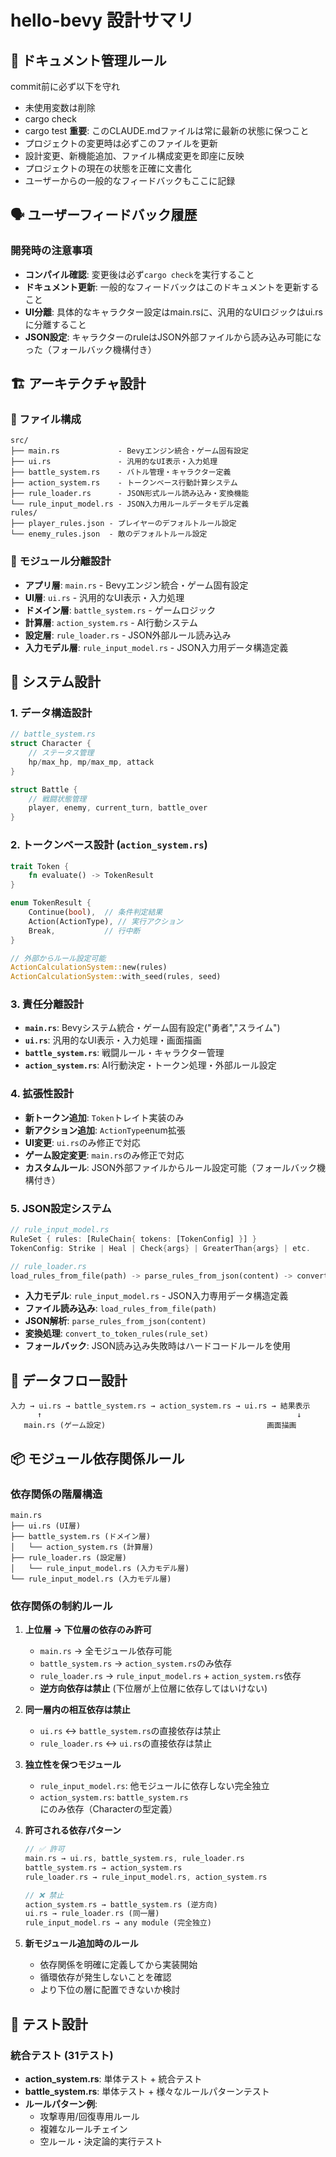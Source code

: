 # hello-bevy 設計サマリ

## 📝 ドキュメント管理ルール
commit前に必ず以下を守れ
- 未使用変数は削除
- cargo check
- cargo test
**重要**: このCLAUDE.mdファイルは常に最新の状態に保つこと
- プロジェクトの変更時は必ずこのファイルを更新
- 設計変更、新機能追加、ファイル構成変更を即座に反映
- プロジェクトの現在の状態を正確に文書化
- ユーザーからの一般的なフィードバックもここに記録


## 🗣️ ユーザーフィードバック履歴
### 開発時の注意事項
- **コンパイル確認**: 変更後は必ず`cargo check`を実行すること
- **ドキュメント更新**: 一般的なフィードバックはこのドキュメントを更新すること
- **UI分離**: 具体的なキャラクター設定はmain.rsに、汎用的なUIロジックはui.rsに分離すること
- **JSON設定**: キャラクターのruleはJSON外部ファイルから読み込み可能になった（フォールバック機構付き）

## 🏗️ アーキテクチャ設計

### 📁 ファイル構成
```
src/
├── main.rs             - Bevyエンジン統合・ゲーム固有設定
├── ui.rs               - 汎用的なUI表示・入力処理
├── battle_system.rs    - バトル管理・キャラクター定義
├── action_system.rs    - トークンベース行動計算システム
├── rule_loader.rs      - JSON形式ルール読み込み・変換機能
└── rule_input_model.rs - JSON入力用ルールデータモデル定義
rules/
├── player_rules.json - プレイヤーのデフォルトルール設定
└── enemy_rules.json  - 敵のデフォルトルール設定
```

### 🎯 モジュール分離設計
- **アプリ層**: `main.rs` - Bevyエンジン統合・ゲーム固有設定
- **UI層**: `ui.rs` - 汎用的なUI表示・入力処理
- **ドメイン層**: `battle_system.rs` - ゲームロジック
- **計算層**: `action_system.rs` - AI行動システム
- **設定層**: `rule_loader.rs` - JSON外部ルール読み込み
- **入力モデル層**: `rule_input_model.rs` - JSON入力用データ構造定義

## 🧩 システム設計

### 1. データ構造設計
```rust
// battle_system.rs
struct Character {
    // ステータス管理
    hp/max_hp, mp/max_mp, attack
}

struct Battle {
    // 戦闘状態管理
    player, enemy, current_turn, battle_over
}
```

### 2. トークンベース設計 (`action_system.rs`)
```rust
trait Token {
    fn evaluate() -> TokenResult
}

enum TokenResult {
    Continue(bool),  // 条件判定結果
    Action(ActionType), // 実行アクション
    Break,           // 行中断
}

// 外部からルール設定可能
ActionCalculationSystem::new(rules)
ActionCalculationSystem::with_seed(rules, seed)
```

### 3. 責任分離設計
- **`main.rs`**: Bevyシステム統合・ゲーム固有設定("勇者","スライム")
- **`ui.rs`**: 汎用的なUI表示・入力処理・画面描画
- **`battle_system.rs`**: 戦闘ルール・キャラクター管理
- **`action_system.rs`**: AI行動決定・トークン処理・外部ルール設定

### 4. 拡張性設計
- **新トークン追加**: `Token`トレイト実装のみ
- **新アクション追加**: `ActionType`enum拡張
- **UI変更**: `ui.rs`のみ修正で対応
- **ゲーム設定変更**: `main.rs`のみ修正で対応
- **カスタムルール**: JSON外部ファイルからルール設定可能（フォールバック機構付き）

### 5. JSON設定システム
```rust
// rule_input_model.rs
RuleSet { rules: [RuleChain{ tokens: [TokenConfig] }] }
TokenConfig: Strike | Heal | Check{args} | GreaterThan{args} | etc.

// rule_loader.rs
load_rules_from_file(path) -> parse_rules_from_json(content) -> convert_to_token_rules(rule_set)
```
- **入力モデル**: `rule_input_model.rs` - JSON入力専用データ構造定義
- **ファイル読み込み**: `load_rules_from_file(path)`
- **JSON解析**: `parse_rules_from_json(content)`
- **変換処理**: `convert_to_token_rules(rule_set)`
- **フォールバック**: JSON読み込み失敗時はハードコードルールを使用

## 🔄 データフロー設計
```
入力 → ui.rs → battle_system.rs → action_system.rs → ui.rs → 結果表示
      ↑                                                         ↓
   main.rs (ゲーム設定)                                    画面描画
```

## 📦 モジュール依存関係ルール

### 依存関係の階層構造
```
main.rs
├── ui.rs (UI層)
├── battle_system.rs (ドメイン層)
│   └── action_system.rs (計算層)
├── rule_loader.rs (設定層)
│   └── rule_input_model.rs (入力モデル層)
└── rule_input_model.rs (入力モデル層)
```

### 依存関係の制約ルール

1. **上位層 → 下位層の依存のみ許可**
   - `main.rs` → 全モジュール依存可能
   - `battle_system.rs` → `action_system.rs`のみ依存
   - `rule_loader.rs` → `rule_input_model.rs` + `action_system.rs`依存
   - **逆方向依存は禁止** (下位層が上位層に依存してはいけない)

2. **同一層内の相互依存は禁止**
   - `ui.rs` ↔ `battle_system.rs`の直接依存は禁止
   - `rule_loader.rs` ↔ `ui.rs`の直接依存は禁止

3. **独立性を保つモジュール**
   - `rule_input_model.rs`: 他モジュールに依存しない完全独立
   - `action_system.rs`: `battle_system.rs`にのみ依存（Characterの型定義）

4. **許可される依存パターン**
   ```rust
   // ✅ 許可
   main.rs → ui.rs, battle_system.rs, rule_loader.rs
   battle_system.rs → action_system.rs
   rule_loader.rs → rule_input_model.rs, action_system.rs
   
   // ❌ 禁止
   action_system.rs → battle_system.rs (逆方向)
   ui.rs → rule_loader.rs (同一層)
   rule_input_model.rs → any module (完全独立)
   ```

5. **新モジュール追加時のルール**
   - 依存関係を明確に定義してから実装開始
   - 循環依存が発生しないことを確認
   - より下位の層に配置できないか検討

## 🧪 テスト設計
### 統合テスト (31テスト)
- **action_system.rs**: 単体テスト + 統合テスト
- **battle_system.rs**: 単体テスト + 様々なルールパターンテスト
- **ルールパターン例**:
  - 攻撃専用/回復専用ルール
  - 複雑なルールチェイン
  - 空ルール・決定論的実行テスト
